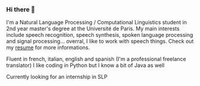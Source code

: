 ### Hi there 👋

I'm a Natural Language Processing / Computational Linguistics student in 2nd year master's degree at the Université de Paris. 
My main interests include speech recognition, speech synthesis, spoken language processing and signal processing... overral, I like to work with speech things. 
Check out my [resume](file:///Users/julesCauzinille/Desktop/important./CV/CV%20-%20CAUZINILLE%20JULES.pdf) for more informations.

Fluent in french, italian, english and spanish (I'm a professional freelance translator) 
I like coding in Python but I know a bit of Java as well

Currently looking for an internship in SLP 

<!--
**jcauzi/jcauzi** is a ✨ _special_ ✨ repository because its `README.md` (this file) appears on your GitHub profile.

Here are some ideas to get you started:

- 🔭 I’m currently working on ...
- 🌱 I’m currently learning ...
- 👯 I’m looking to collaborate on ...
- 🤔 I’m looking for help with ...
- 💬 Ask me about ...
- 📫 How to reach me: ...
- 😄 Pronouns: ...
- ⚡ Fun fact: ...
-->
